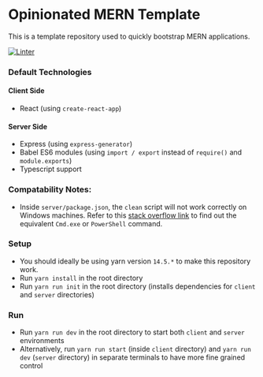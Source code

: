 # Opinionated MERN Template

This is a template repository used to quickly bootstrap MERN applications.

[![Linter](https://github.com/Ray-F/mern-template/actions/workflows/Linter.yml/badge.svg)](https://github.com/Ray-F/mern-template/actions/workflows/Linter.yml)

### Default Technologies

#### Client Side
- React (using `create-react-app`)

#### Server Side
- Express (using `express-generator`)
- Babel ES6 modules (using `import / export` instead of `require()` and `module.exports`)
- Typescript support

### Compatability Notes:
- Inside `server/package.json`, the `clean` script will not work correctly on Windows machines. Refer to this [stack overflow link](https://stackoverflow.com/questions/97875/rm-rf-equivalent-for-windows) to find out the equivalent `Cmd.exe` or `PowerShell` command.

### Setup
- You should ideally be using yarn version `14.5.*` to make this repository work.
- Run `yarn install` in the root directory
- Run `yarn run init` in the root directory (installs dependencies for `client` and `server` directories)

### Run
- Run `yarn run dev` in the root directory to start both `client` and `server` environments
- Alternatively, run `yarn run start` (inside `client` directory) and `yarn run dev` (`server` directory) in separate terminals to have more fine grained control
